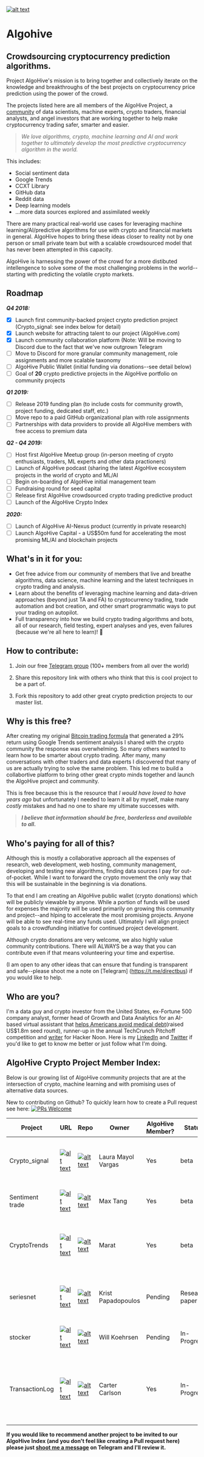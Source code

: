 [![alt text](algohive_header.png)](https://github.com/marchowardbegins/algohive)
# Algohive
## Crowdsourcing cryptocurrency prediction algorithms.
Project AlgoHive's mission is to bring together and collectively iterate on the knowledge and breakthroughs of the best projects on cryptocurrency price prediction using the power of the crowd.

The projects listed here are all members of the AlgoHive Project, a [community](https://algohive.com/) of data scientists, machine experts, crypto traders, financial analysts, and angel investors that are working together to help make cryptocurrency trading safer, smarter and easier.

> *We love algorithms, crypto, machine learning and AI and work together to ultimately develop the most predictive cryptocurrency algorithm in the world.*

This includes:

* Social sentiment data
* Google Trends
* CCXT Library
* GitHub data
* Reddit data
* Deep learning models
* ...more data sources explored and assimilated weekly

There are many practical real-world use cases for leveraging machine learning/AI/predictive algorithms for use with crypto and financial markets in general. AlgoHive hopes to bring these ideas closer to reality not by one person or small private team but with a scalable crowdsourced model that has never been attempted in this capacity.

AlgoHive is harnessing the power of the crowd for a more distibuted intellengence to solve some of the most challenging problems in the world--starting with predicting the volatile crypto markets.

## Roadmap
***Q4 2018:***
- [x] Launch first community-backed project crypto prediction project (Crypto_signal: see index below for detail)
- [x] Launch website for attracting talent to our project (AlgoHive.com)
- [x] Launch community collaboration platform (Note: Will be moving to Discord due to the fact that we've now outgrown Telegram
- [ ] Move to Discord for more granular community management, role assignments and more scalable taxonomy
- [ ] AlgoHive Public Wallet (initial funding via donations--see detail below)
- [ ] Goal of **20** crypto predictive projects in the AlgoHive portfolio on community projects

***Q1 2019:***
- [ ] Release 2019 funding plan (to include costs for community growth, project funding, dedicated staff, etc.)
- [ ] Move repo to a paid GitHub organizational plan with role assignments
- [ ] Partnerships with data providers to provide all AlgoHive members with free access to premium data

***Q2 - Q4 2019:***
- [ ] Host first AlgoHive Meetup group (in-person meeting of crypto enthusiasts, traders, ML experts and other data practioners)
- [ ] Launch of AlgoHive podcast (sharing the latest AlgoHive ecosystem projects in the world of crypto and ML/AI
- [ ] Begin on-boarding of AlgoHive initial management team
- [ ] Fundraising round for seed capital
- [ ] Release first AlgoHive crowdsourced crypto trading predictive product
- [ ] Launch of the AlgoHive Crypto Index

***2020:***
- [ ] Launch of AlgoHive AI-Nexus product (currently in private research)
- [ ] Launch AlgoHive Capital - a US$50m fund for accelerating the most promising ML/AI and blockchain projects

## What's in it for you:

- Get free advice from our community of members that live and breathe algorithms, data science, machine learning and the latest techniques in crypto trading and analysis.
- Learn about the benefits of leveraging machine learning and data-driven approaches (beyond just TA and FA) to cryptocurrency trading, trade automation and bot creation, and other smart programmatic ways to put your trading on autopilot.
- Full transparency into how we build crypto trading algorithms and bots, all of our research, field testing, expert analyses and yes, even failures (because we're all here to learn)! 🚀

## How to contribute:
1) Join our free [Telegram group](https://t.me/algohive) (100+ members from all over the world)

2) Share this repository link with others who think that this is cool project to be a part of.

3) Fork this repository to add other great crypto prediction projects to our master list.

## Why is this free?
After creating my original [Bitcoin trading formula](https://hackernoon.com/how-i-created-a-bitcoin-trading-algorithm-with-a-29-return-rate-using-sentiment-analysis-b0db0e777f4) that generated a 29% return using Google Trends sentiment analysis I shared  with the crypto community the response was overwhelming. So many others wanted to learn how to be smarter about crypto trading. After many, many conversations with other traders and data experts I discovered that many of us are actually trying to solve the same problem. This led me to build a collabortive platform to bring other great crypto minds together and launch the AlgoHive project and community.

This is free because this is the resource that *I would have loved to have years ago* but unfortunately I needed to learn it all by myself, make many *costly* mistakes and had no one to share my ultimate successes with.

>***I believe that information should be free, borderless and available to all.***

## Who's paying for all of this?
Although this is mostly a collaborative approach all the expenses of research, web development, web hosting, community management, developing and testing new algorithms, finding data sources I pay for out-of-pocket. While I want to forward the crypto movement the only way that this will be sustainable in the beginning is via donations.

To that end I am creating an AlgoHive public wallet (crypto donations)  which will be publicly viewable by anyone. While a portion of funds will be used for expenses the majority will be used primarily on growing this community and project--and hlping to accelerate the most promising projects. Anyone will be able to see real-time any funds used. Ultimately I will align project goals to a crowdfunding initiative for continued project development. 

Although crypto donations are very welcome, we also highly value community contributions. There will ALWAYS be a way that you can contribute even if that means volunteering your time and expertise.

(I am open to any other ideas that can ensure that funding is transparent and safe--please shoot me a note on [Telegram] (https://t.me/directbus) if you would like to help.

## Who are you?
I'm a data guy and crypto investor from the United States, ex-Fortune 500 company analyst, former head of Growth and Data Analytics for an AI-based virtual assistant that [helps Americans avoid medical debt](https://miamiherald.com/news/business/biz-monday/article142123609.html)(raised US$1.8m seed round), runner-up in the annual TechCrunch Pitchoff competition and [writer](https://hackernoon.com/@marcbegins) for Hacker Noon. Here is my [LinkedIn](https://www.linkedin.com/in/marc-howard-870524115/) and [Twitter](https://www.linkedin.com/in/marc-howard-870524115/) if you'd like to get to know me better or just follow what I'm doing.

## AlgoHive Crypto Project Member Index:
Below is our growing list of AlgoHive community projects that are at the intersection of crypto, machine learning and with  promising uses of alternative data sources.

New to contributing on Github? To quickly learn how to create a Pull request see here: [![PRs Welcome](https://img.shields.io/badge/PRs-welcome-brightgreen.svg?style=flat-square)](http://makeapullrequest.com)

| Project         | URL                       | Repo                                                                                           | Owner               | AlgoHive Member? | Status           | Notes                                                                                                                                                                                                                       |
|-----------------|---------------------------|------------------------------------------------------------------------------------------------|---------------------|------------------|------------------|-----------------------------------------------------------------------------------------------------------------------------------------------------------------------------------------------------------------------------|
| Crypto_signal   | [![alt text](web.png)](#) | [![alt text](github.png)](https://github.com/lauramayol/crypto_signal)                         | Laura Mayol Vargas        | Yes              | beta             | Testing Bitcoin price correlation with Google Trends sentiment based on [Marc Howards formula](https://hackernoon.com/how-i-created-a-bitcoin-trading-algorithm-with-a-29-return-rate-using-sentiment-analysis-b0db0e777f4) |
| Sentiment trade | [![alt text](web.png)](#) | [![alt text](github.png)](https://github.com/tw7613781/sentiment_trade)                        | Max Tang            | Yes              | beta             | Testing Bitcoin price correlation with sentiment data                                                                                                                                                                       |
| CryptoTrends    | [![alt text](web.png)](#) | [![alt text](github.png)](https://github.com/Garafutdinov102/CryptoTrends)                     | Marat               | Yes              | beta             | Message from telegram bot about change Google Trends value, cryptocurrency price and volume trading                                                                                                                         |
| seriesnet       | [![alt text](web.png)](#) | [![alt text](github.png)](https://github.com/kristpapadopoulos/seriesnet)                      | Krist Papadopoulos  | Pending          | Research paper   | Time series prediction using dilated causal convolutional neural nets (temporal CNN)                                                                                                                                        |
| stocker         | [![alt text](web.png)](#) | [![alt text](github.png)](https://github.com/WillKoehrsen/Data-Analysis/tree/master/stocker)   | Will Koehrsen       | Pending          | In-Progress      | A Stock Analysis and Prediction Toolkit using Additive Models                                                                                                                                                               |
| TransactionLog  | [![alt text](web.png)](#) | [![alt text](github.png)](https://github.com/cartercarlson/TransactionLog)                     | Carter Carlson      | Yes              | In-Progress      | Web app to display transaction history and portfolio performance, including realised/unrealised profits and average cost per unit                                                                                   |       


**If you would like to recommend another project to be invited to our AlgoHive Index (and you don't feel like creating a Pull request here) please just [shoot me a message](https://t.me/directbus) on Telegram and I'll review it.**
